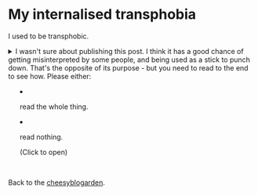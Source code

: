 # My internalised transphobia

I used to be transphobic.

<details>
  <summary>
    I wasn't sure about publishing this post. I think it has a good chance of getting misinterpreted by some people, and being used as a stick to punch down. That's the opposite of its purpose - but you need to read to the end to see how. Please either:

  - read the whole thing.
- read nothing.

    (Click to open)
  </summary>


# My confession

When the world tells you the same thing again and again and again, it can become lodged in your head.

For example, the world tells you that there are only men and women, and nothing in between. And that men are always a certain way, and women are always a certain way. And that men can't become women, and women can't become men.

Each lie builds on the previous.

## "Men can't become women"

I never believed this lie. I always knew that people could change gender.

Because of this, I thought that I wasn't transphobic. But looking back, it's kind of the wrong question.

## "Women must a be certain way"

I never believed this lie. I always knew that women and men did not need to be a certain way.

Because of this, I thought that I wasn't misogynistic or transphobic.

However, I *did* think that trans women needed to 'pass' and be feminine, which is complete rubbish, and a made up idea. And this contradicts my belief that women and men don't need to be a certain way. But I pulled off some mental gymnastics to make it work, maybe out of internalised shame or something.

## "Man or woman, and nothing in between"

I used to believe this lie. I thought that non-binary people didn't exist. I thought it wasn't a real thing.

I think I was ashamed and embarrassed about feeling different. I had such a strong reaction to non-binary stuff because... in my heart, I knew that I was non-binary, and that was scary. It felt easier and safer to just say I'm a woman.

## Nowadays

I don't believe those lies anymore, and things are better, but it took me a long time to unlearn them.

# Your confession 

The fun (not fun) part is that I'm now subjected to other people's transphobia and misogyny instead.

Sometimes this is from cisgender (not trans) people, and sometimes this is from transgender (not cis) people. I don't know if one's better than the other, but they seem to take the same shape.

## "Accept your true self"

A lot of the time, trans people don't believe me when I tell them that I like any pronoun, and [either name](/wikiblogarden/my-name) is fine.

They tell me that "you're not accepting you're true self", which is funny because that's the exact same thing that some cis people tell me.

## "Change your appearance"

Some trans people take one look at me and tell me what to do in order to 'pass' better. "Do this with your hair" and "Wear these clothes" and "You'll look more like a woman".

The problem is that they think they know what I want to 'pass' as. And these suggestions are often rooted in misogyny, originating from assumptions of what they think a woman should look like.

Funnily enough, cis people tell me the exact same thing. "Do this with your hair" and "Wear these clothes" and "You'll like more like a man".

## "It's just a phase"

"It's just a phase. You'll soon realise you're a woman."

"It's just a phase. You'll soon realise you're a man."

Do you see it yet?

## "One of the good ones"

Some cis people use my non-binary-ness as a stick to attack other trans people. I tell them I'm happy with any pronoun, and they say "Oh thank god. Not like some of those other trans people. Some people get so offended - did you know that?"

[Some trans people](/wikiblogarden/academia/citation/intentionally/held/back) on social media try to appease these terfs by being 'one of the good ones', submitting to any dehumanising whim and demand that they demand.

# Our confession

I've had doubts about publishing this post. I've gone back and forth on it for sure. Mainly because, what good does it do to point the finger at other people in the queer community? We should be grouping together, not pulling apart.

So I've rewritten this post a few times. I'm still worried about how it steers close to some terf dog whistles, but I really want to get it out there because I want to say one thing:

## It's a cycle

When someone is hateful, it has a knock-on effect. It gets carried along to someone else, who carries it on to someone else, and so on.

I struggle to think about how many chains of transphobia I started:

It only takes one person to start a chain.

Likewise, it only takes one person to stop a chain. And that person............... could be you.

</details>

<br>

Back to the [cheesyblogarden](/wikiblogarden).
